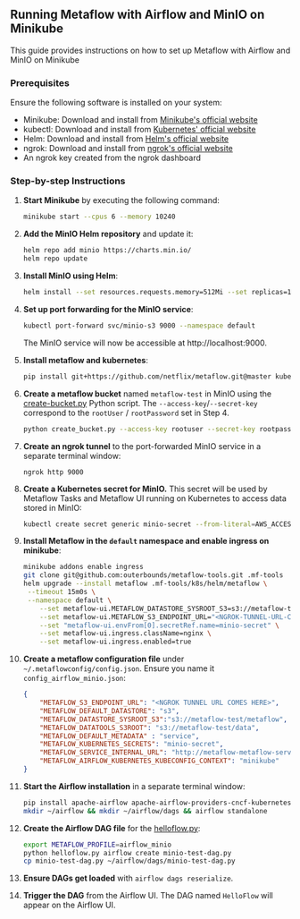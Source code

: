 ## Running Metaflow with Airflow and MinIO on Minikube

This guide provides instructions on how to set up Metaflow with Airflow and MinIO on Minikube

### Prerequisites

Ensure the following software is installed on your system:

- Minikube: Download and install from [Minikube's official website](https://minikube.sigs.k8s.io/docs/start/)
- kubectl: Download and install from [Kubernetes' official website](https://kubernetes.io/docs/tasks/tools/)
- Helm: Download and install from [Helm's official website](https://helm.sh/docs/intro/install/)
- ngrok: Download and install from [ngrok's official website](https://ngrok.com/downloads)
- An ngrok key created from the ngrok dashboard

### Step-by-step Instructions

1. **Start Minikube** by executing the following command:

   ```bash
   minikube start --cpus 6 --memory 10240
   ```

2. **Add the MinIO Helm repository** and update it:

   ```bash
   helm repo add minio https://charts.min.io/
   helm repo update
   ```

3. **Install MinIO using Helm**:

   ```bash
   helm install --set resources.requests.memory=512Mi --set replicas=1 --set persistence.enabled=false --set mode=standalone --set rootUser=rootuser,rootPassword=rootpass123 minio-s3 minio/minio
   ```

4. **Set up port forwarding for the MinIO service**:

   ```bash
   kubectl port-forward svc/minio-s3 9000 --namespace default
   ```

   The MinIO service will now be accessible at http://localhost:9000.

5. **Install metaflow and kubernetes**:

   ```bash
   pip install git+https://github.com/netflix/metaflow.git@master kubernetes
   ```

6. **Create a metaflow bucket** named `metaflow-test` in MinIO using the [create-bucket.py](./create-bucket.py) Python script. The `--access-key`/`--secret-key` correspond to the `rootUser` / `rootPassword` set in Step 4. 
   ```bash
   python create_bucket.py --access-key rootuser --secret-key rootpass123 --bucket-name metaflow-test
   ```

7. **Create an ngrok tunnel** to the port-forwarded MinIO service in a separate terminal window:

   ```
   ngrok http 9000
   ```

8. **Create a Kubernetes secret for MinIO.** This secret will be used by Metaflow Tasks and Metaflow UI running on Kubernetes to access data stored in MinIO:

   ```sh
   kubectl create secret generic minio-secret --from-literal=AWS_ACCESS_KEY_ID=rootuser --from-literal=AWS_SECRET_ACCESS_KEY=rootpass123
   ```

9. **Install Metaflow in the `default` namespace and enable ingress on minikube**:

   ```sh
   minikube addons enable ingress
   git clone git@github.com:outerbounds/metaflow-tools.git .mf-tools
   helm upgrade --install metaflow .mf-tools/k8s/helm/metaflow \
   	--timeout 15m0s \
   	--namespace default \
       --set metaflow-ui.METAFLOW_DATASTORE_SYSROOT_S3=s3://metaflow-test/metaflow \
       --set metaflow-ui.METAFLOW_S3_ENDPOINT_URL="<NGROK-TUNNEL-URL-COMES-HERE>" \
       --set "metaflow-ui.envFrom[0].secretRef.name=minio-secret" \
       --set metaflow-ui.ingress.className=nginx \
       --set metaflow-ui.ingress.enabled=true
   ```

10. **Create a metaflow configuration file** under `~/.metaflowconfig/config.json`. Ensure you name it `config_airflow_minio.json`:
    ```json
    {
        "METAFLOW_S3_ENDPOINT_URL": "<NGROK TUNNEL URL COMES HERE>",
        "METAFLOW_DEFAULT_DATASTORE": "s3",
        "METAFLOW_DATASTORE_SYSROOT_S3":"s3://metaflow-test/metaflow",
        "METAFLOW_DATATOOLS_S3ROOT": "s3://metaflow-test/data",
        "METAFLOW_DEFAULT_METADATA" : "service",
        "METAFLOW_KUBERNETES_SECRETS": "minio-secret",
        "METAFLOW_SERVICE_INTERNAL_URL": "http://metaflow-metaflow-service.default.svc.cluster.local:8080",
        "METAFLOW_AIRFLOW_KUBERNETES_KUBECONFIG_CONTEXT": "minikube"
    }
    ```

11. **Start the Airflow installation** in a separate terminal window:

    ```sh
    pip install apache-airflow apache-airflow-providers-cncf-kubernetes
    mkdir ~/airflow && mkdir ~/airflow/dags && airflow standalone
    ```

12. **Create the Airflow DAG file** for the [helloflow.py](./helloflow.py):

    ```sh 
    export METAFLOW_PROFILE=airflow_minio
    python helloflow.py airflow create minio-test-dag.py
    cp minio-test-dag.py ~/airflow/dags/minio-test-dag.py
    ```

13. **Ensure DAGs get loaded** with `airflow dags reserialize`.

14. **Trigger the DAG** from the Airflow UI. The DAG named `HelloFlow` will appear on the Airflow UI.
